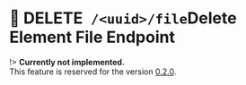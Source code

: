 # <span class="title-url"><span class="method-delete">🚧 DELETE</span>` /<uuid>/file`</span><span class="title-human">Delete Element File Endpoint</span>

!> **Currently not implemented.**  
This feature is reserved for the version [0.2.0](https://github.com/ember-nexus/api/milestone/1).
